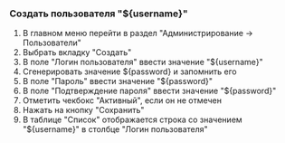 ### Создать пользователя "${username}"

1. В главном меню перейти в раздел "Администрирование -> Пользователи"
1. Выбрать вкладку "Создать"
1. В поле "Логин пользователя" ввести значение "${username}"
1. Сгенерировать значение ${password} и запомнить его
1. В поле "Пароль" ввести значение "${password}"
1. В поле "Подтверждение пароля" ввести значение "${password}"
1. Отметить чекбокс "Активный", если он не отмечен
1. Нажать на кнопку "Сохранить"
1. В таблице "Список" отображается строка со значением "${username}" в столбце "Логин пользователя"